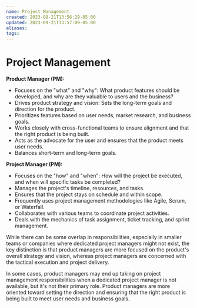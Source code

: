 ```yaml
---
name: Project Management
created: 2023-09-21T13:56:29-05:00
updated: 2023-09-21T13:57:09-05:00
aliases: 
tags: 
---
```

# Project Management

**Product Manager (PM):**
- Focuses on the "what" and "why": What product features should be developed, and why are they valuable to users and the business?
- Drives product strategy and vision: Sets the long-term goals and direction for the product.
- Prioritizes features based on user needs, market research, and business goals.
- Works closely with cross-functional teams to ensure alignment and that the right product is being built.
- Acts as the advocate for the user and ensures that the product meets user needs.
- Balances short-term and long-term goals.

**Project Manager (PM):**
- Focuses on the "how" and "when": How will the project be executed, and when will specific tasks be completed?
- Manages the project's timeline, resources, and tasks.
- Ensures that the project stays on schedule and within scope.
- Frequently uses project management methodologies like Agile, Scrum, or Waterfall.
- Collaborates with various teams to coordinate project activities.
- Deals with the mechanics of task assignment, ticket tracking, and sprint management.

While there can be some overlap in responsibilities, especially in smaller teams or companies where dedicated project managers might not exist, the key distinction is that product managers are more focused on the product's overall strategy and vision, whereas project managers are concerned with the tactical execution and project delivery.

In some cases, product managers may end up taking on project management responsibilities when a dedicated project manager is not available, but it's not their primary role. Product managers are more oriented toward setting the direction and ensuring that the right product is being built to meet user needs and business goals.
